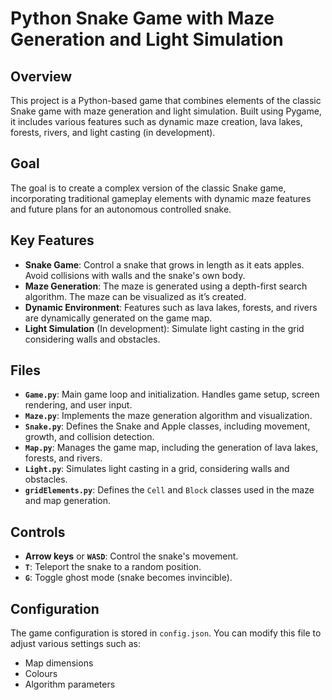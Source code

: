 # Python Snake Game with Maze Generation and Light Simulation

## Overview
This project is a Python-based game that combines elements of the classic Snake game with maze generation and light simulation. Built using Pygame, it includes various features such as dynamic maze creation, lava lakes, forests, rivers, and light casting (in development).

## Goal
The goal is to create a complex version of the classic Snake game, incorporating traditional gameplay elements with dynamic maze features and future plans for an autonomous controlled snake.

## Key Features
- **Snake Game**: Control a snake that grows in length as it eats apples. Avoid collisions with walls and the snake's own body.
- **Maze Generation**: The maze is generated using a depth-first search algorithm. The maze can be visualized as it’s created.
- **Dynamic Environment**: Features such as lava lakes, forests, and rivers are dynamically generated on the game map.
- **Light Simulation** (In development): Simulate light casting in the grid considering walls and obstacles.

## Files
- **`Game.py`**: Main game loop and initialization. Handles game setup, screen rendering, and user input.
- **`Maze.py`**: Implements the maze generation algorithm and visualization.
- **`Snake.py`**: Defines the Snake and Apple classes, including movement, growth, and collision detection.
- **`Map.py`**: Manages the game map, including the generation of lava lakes, forests, and rivers.
- **`Light.py`**: Simulates light casting in a grid, considering walls and obstacles.
- **`gridElements.py`**: Defines the `Cell` and `Block` classes used in the maze and map generation.

## Controls
- **Arrow keys** or **`WASD`**:  Control the snake's movement.
- **`T`**: Teleport the snake to a random position.
- **`G`**: Toggle ghost mode (snake becomes invincible).

## Configuration
The game configuration is stored in `config.json`. You can modify this file to adjust various settings such as:
- Map dimensions
- Colours
- Algorithm parameters
